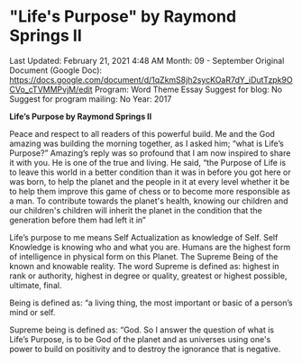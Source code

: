 # "Life's Purpose" by Raymond Springs II

Last Updated: February 21, 2021 4:48 AM
Month: 09 - September
Original Document (Google Doc): https://docs.google.com/document/d/1qZkmS8jh2sycKOaR7dY_iDutTzpk9OCVo_cTVMMPvjM/edit
Program: Word Theme Essay
Suggest for blog: No
Suggest for program mailing: No
Year: 2017

**Life’s Purpose by Raymond Springs II**

Peace and respect to all readers of this powerful build. Me and the God amazing was building the morning together, as I asked him; “what is Life’s Purpose?” Amazing’s reply was so profound that I am now inspired to share it with you. He is one of the true and living. He said, “the Purpose of Life is to leave this world in a better condition than it was in before you got here or was born, to help the planet and the people in it at every level whether it be to help them improve this game of chess or to become more responsible as a man. To contribute towards the planet's health, knowing our children and our children's children will inherit the planet in the condition that the generation before them had left it in”

Life’s purpose to me means Self Actualization as knowledge of Self. Self Knowledge is knowing who and what you are. Humans are the highest form of intelligence in physical form on this Planet. The Supreme Being of the known and knowable reality. The word Supreme is defined as: highest in rank or authority, highest in degree or quality, greatest or highest possible, ultimate, final.

Being is defined as: “a living thing, the most important or basic of a person’s mind or self.

Supreme being is defined as: “God. So I answer the question of what is Life’s Purpose, is to be God of the planet and as universes using one's power to build on positivity and to destroy the ignorance that is negative.